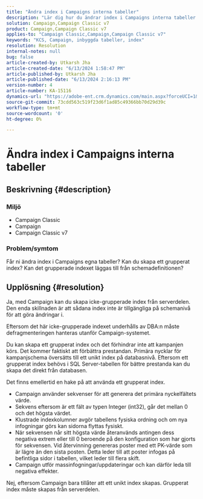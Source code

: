 ```yaml
---
title: "Ändra index i Campaigns interna tabeller"
description: "Lär dig hur du ändrar index i Campaigns interna tabeller och skapar ett grupperat index."
solution: Campaign,Campaign Classic v7
product: Campaign,Campaign Classic v7
applies-to: "Campaign Classic,Campaign,Campaign Classic v7"
keywords: "KCS, Campaign, inbyggda tabeller, index"
resolution: Resolution
internal-notes: null
bug: false
article-created-by: Utkarsh Jha
article-created-date: "6/13/2024 1:58:47 PM"
article-published-by: Utkarsh Jha
article-published-date: "6/13/2024 2:16:13 PM"
version-number: 4
article-number: KA-15116
dynamics-url: "https://adobe-ent.crm.dynamics.com/main.aspx?forceUCI=1&pagetype=entityrecord&etn=knowledgearticle&id=320e900d-8d29-ef11-840a-00224808decd"
source-git-commit: 73cdd563c519f23d6f1ad85c49366bb70d29d39c
workflow-type: tm+mt
source-wordcount: '0'
ht-degree: 0%

---
```


# Ändra index i Campaigns interna tabeller

## Beskrivning {#description}


### Miljö

- Campaign Classic
- Campaign
- Campaign Classic v7


### Problem/symtom

Får ni ändra index i Campaigns egna tabeller?
Kan du skapa ett grupperat index?
Kan det grupperade indexet läggas till från schemadefinitionen?


## Upplösning {#resolution}


Ja, med Campaign kan du skapa icke-grupperade index från serverdelen. Den enda skillnaden är att sådana index inte är tillgängliga på schemanivå för att göra ändringar i. 

Eftersom det här icke-grupperade indexet underhålls av DBA:n måste defragmenteringen hanteras utanför Campaign-systemet.

Du kan skapa ett grupperat index och det förhindrar inte att kampanjen körs. Det kommer faktiskt att förbättra prestandan. Primära nycklar för kampanjschema översätts till ett unikt index på databasnivå. Eftersom ett grupperat index behövs i SQL Server-tabellen för bättre prestanda kan du skapa det direkt från databasen.

Det finns emellertid en hake på att använda ett grupperat index.

- Campaign använder sekvenser för att generera det primära nyckelfältets värde.
- Sekvens eftersom är ett fält av typen Integer (int32), går det mellan 0 och det högsta värdet.
- Klustrade indexkolumner avgör tabellens fysiska ordning och om nya infogningar görs kan sidorna flyttas fysiskt.
- När sekvensen når sitt högsta värde återanvänds antingen dess negativa extrem eller till 0 beroende på den konfiguration som har gjorts för sekvensen. Vid återvinning genereras poster med ett PK-värde som är lägre än den sista posten. Detta leder till att poster infogas på befintliga sidor i tabellen, vilket leder till flera skift.
- Campaign utför massinfogningar/uppdateringar och kan därför leda till negativa effekter.


Nej, eftersom Campaign bara tillåter att ett unikt index skapas. Grupperat index måste skapas från serverdelen.
